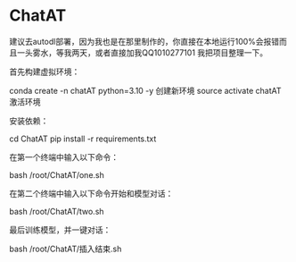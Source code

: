 # ChatAT
建议去autodl部署，因为我也是在那里制作的，你直接在本地运行100%会报错而且一头雾水，等我两天，或者直接加我QQ1010277101 我把项目整理一下。

首先构建虚拟环境：

conda create -n chatAT python=3.10 -y       创建新环境
source activate chatAT               激活环境

安装依赖：

cd ChatAT
pip install -r requirements.txt


在第一个终端中输入以下命令：

bash /root/ChatAT/one.sh

在第二个终端中输入以下命令开始和模型对话：

bash /root/ChatAT/two.sh

最后训练模型，并一键对话：

bash /root/ChatAT/插入结束.sh
